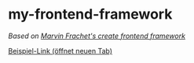 # my-frontend-framework

*Based on <a href="https://github.com/mfrachet/create-frontend-framework" target="_blank" rel="noopener noreferrer">Marvin Frachet's create frontend framework</a>*

[Beispiel-Link (öffnet neuen Tab)](https://github.com/mfrachet/create-frontend-framework)
